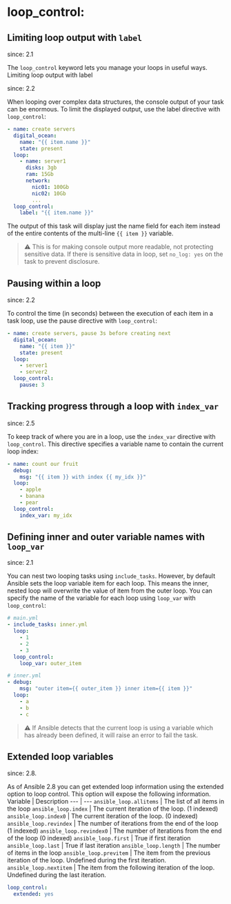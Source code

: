 # loop_control:

## Limiting loop output with `label`

since: 2.1

The `loop_control` keyword lets you manage your loops in useful ways.
Limiting loop output with label

since: 2.2

When looping over complex data structures, the console output of your task can be enormous. To limit the displayed output, use the label directive with `loop_control`:

```yaml
- name: create servers
  digital_ocean:
    name: "{{ item.name }}"
    state: present
  loop:
    - name: server1
      disks: 3gb
      ram: 15Gb
      network:
        nic01: 100Gb
        nic02: 10Gb
        ...
  loop_control:
    label: "{{ item.name }}"
```

The output of this task will display just the name field for each item instead of the entire contents of the multi-line `{{ item }}` variable.


> :warning: This is for making console output more readable, not protecting sensitive data. If there is sensitive data in loop, set `no_log: yes` on the task to prevent disclosure.


## Pausing within a loop

since: 2.2

To control the time (in seconds) between the execution of each item in a task loop, use the pause directive with `loop_control`:

```yaml
- name: create servers, pause 3s before creating next
  digital_ocean:
    name: "{{ item }}"
    state: present
  loop:
    - server1
    - server2
  loop_control:
    pause: 3
```

## Tracking progress through a loop with `index_var`

since: 2.5

To keep track of where you are in a loop, use the `index_var` directive with `loop_control`. This directive specifies a variable name to contain the current loop index:

```yaml
- name: count our fruit
  debug:
    msg: "{{ item }} with index {{ my_idx }}"
  loop:
    - apple
    - banana
    - pear
  loop_control:
    index_var: my_idx
```

## Defining inner and outer variable names with `loop_var`

since: 2.1

You can nest two looping tasks using `include_tasks`. However, by default Ansible sets the loop variable item for each loop. This means the inner, nested loop will overwrite the value of item from the outer loop. You can specify the name of the variable for each loop using `loop_var` with `loop_control`:

```yaml
# main.yml
- include_tasks: inner.yml
  loop:
    - 1
    - 2
    - 3
  loop_control:
    loop_var: outer_item
```

```yaml
# inner.yml
- debug:
    msg: "outer item={{ outer_item }} inner item={{ item }}"
  loop:
    - a
    - b
    - c
```

> :warning: If Ansible detects that the current loop is using a variable which has already been defined, it will raise an error to fail the task.

## Extended loop variables

since: 2.8.

As of Ansible 2.8 you can get extended loop information using the extended option to loop control. This option will expose the following information.
Variable | Description
--- | ---
`ansible_loop.allitems` | The list of all items in the loop
`ansible_loop.index` | The current iteration of the loop. (1 indexed)
`ansible_loop.index0` | The current iteration of the loop. (0 indexed)
`ansible_loop.revindex` | The number of iterations from the end of the loop (1 indexed)
`ansible_loop.revindex0` | The number of iterations from the end of the loop (0 indexed)
`ansible_loop.first` | True if first iteration
`ansible_loop.last` | True if last iteration
`ansible_loop.length` | The number of items in the loop
`ansible_loop.previtem` | The item from the previous iteration of the loop. Undefined during the first iteration.
`ansible_loop.nextitem` | The item from the following iteration of the loop. Undefined during the last iteration.

```yaml
loop_control:
  extended: yes
```


